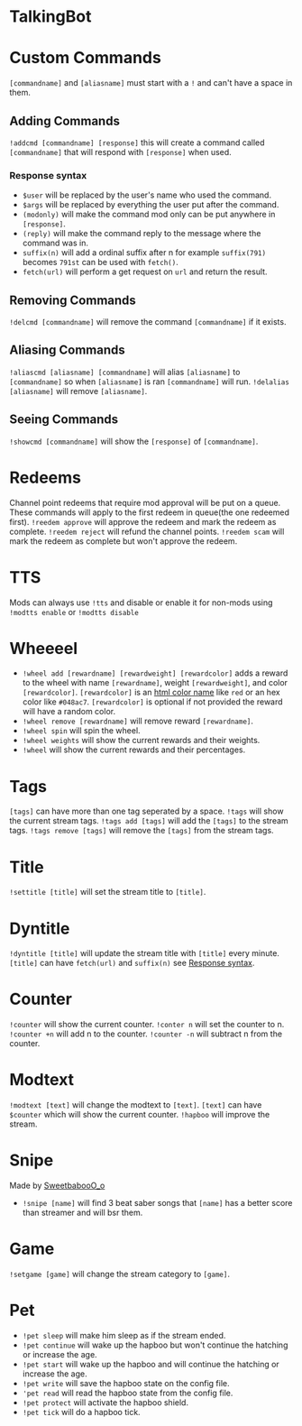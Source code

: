 # TalkingBot
# Custom Commands
`[commandname]` and `[aliasname]` must start with a `!` and can't have a space in them.
## Adding Commands
`!addcmd [commandname] [response]` 
this will create a command called `[commandname]` that will respond with `[response]` when used.
### Response syntax
- `$user` will be replaced by the user's name who used the command.
- `$args` will be replaced by everything the user put after the command.
- `(modonly)` will make the command mod only can be put anywhere in `[response]`.
- `(reply)` will make the command reply to the message where the command was in.
- `suffix(n)` will add a ordinal suffix after n for example `suffix(791)` becomes `791st` can be used with `fetch()`.
- `fetch(url)` will perform a get request on `url` and return the result.
## Removing Commands
`!delcmd [commandname]` will remove the command `[commandname]` if it exists.
## Aliasing Commands
`!aliascmd [aliasname] [commandname]` will alias `[aliasname]` to `[commandname]` so when `[aliasname]` is ran `[commandname]` will run.
`!delalias [aliasname]` will remove `[aliasname]`.
## Seeing Commands
`!showcmd [commandname]` will show the `[response]` of `[commandname]`.
# Redeems
Channel point redeems that require mod approval will be put on a queue. These commands will apply to the first redeem in queue(the one redeemed first).
`!reedem approve` will approve the redeem and mark the redeem as complete.
`!reedem reject` will refund the channel points.
`!reedem scam` will mark the redeem as complete but won't approve the redeem.
# TTS
Mods can always use `!tts` and disable or enable it for non-mods using `!modtts enable` or `!modtts disable`
# Wheeeel
- `!wheel add [rewardname] [rewardweight] [rewardcolor]` adds a reward to the wheel with name `[rewardname]`, weight `[rewardweight]`, and color `[rewardcolor]`.
  `[rewardcolor]` is an [html color name](https://www.w3schools.com/colors/colors_names.asp) like `red` or an hex color like `#048ac7`.
  `[rewardcolor]` is optional if not provided the reward will have a random color.
- `!wheel remove [rewardname]` will remove reward `[rewardname]`.
- `!wheel spin` will spin the wheel.
- `!wheel weights` will show the current rewards and their weights.
- `!wheel` will show the current rewards and their percentages.
# Tags
`[tags]` can have more than one tag seperated by a space.
`!tags` will show the current stream tags.
`!tags add [tags]` will add the `[tags]` to the stream tags. 
`!tags remove [tags]` will remove the `[tags]` from the stream tags.
# Title 
`!settitle [title]` will set the stream title to `[title]`.
# Dyntitle
`!dyntitle [title]` will update the stream title with `[title]` every minute.
`[title]` can have `fetch(url)` and `suffix(n)` see [Response syntax](#Response-syntax).
# Counter
`!counter` will show the current counter.
`!conter n` will set the counter to n.
`!counter +n` will add n to the counter.
`!counter -n` will subtract n from the counter.
# Modtext
`!modtext [text]` will change the modtext to `[text]`.
`[text]` can have `$counter` which will show the current counter.
`!hapboo` will improve the stream.
# Snipe
 Made by [SweetbabooO_o](https://www.youtube.com/watch?v=9dhKjWy4v08)
 - `!snipe [name]` will find 3 beat saber songs that `[name]` has a better score than streamer and will bsr them.
# Game
`!setgame [game]` will change the stream category to `[game]`.
# Pet
- `!pet sleep` will make him sleep as if the stream ended.
- `!pet continue` will wake up the hapboo but won't continue the hatching or increase the age.
- `!pet start` will wake up the hapboo and will continue the hatching or increase the age.
- `!pet write` will save the hapboo state on the config file.
- `'pet read` will read the hapboo state from the config file.
- `!pet protect` will activate the hapboo shield.
- `!pet tick` will do a hapboo tick.
